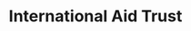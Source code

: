 ---
title: "International Aid Trust"
url: /chorley/international-aid-trust-spendmore-lane/
shop: charity
---